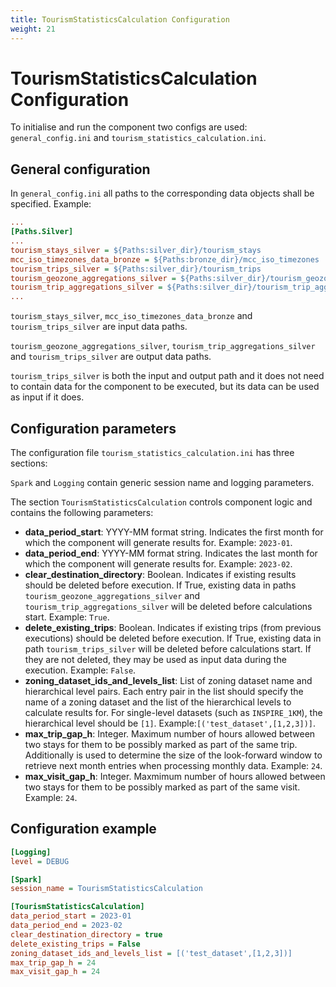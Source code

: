 ```yaml
---
title: TourismStatisticsCalculation Configuration
weight: 21
---
```


# TourismStatisticsCalculation Configuration
To initialise and run the component two configs are used: `general_config.ini` and `tourism_statistics_calculation.ini`. 

## General configuration

In `general_config.ini` all paths to the corresponding data objects shall be specified. Example:

```ini
...
[Paths.Silver]
...
tourism_stays_silver = ${Paths:silver_dir}/tourism_stays
mcc_iso_timezones_data_bronze = ${Paths:bronze_dir}/mcc_iso_timezones
tourism_trips_silver = ${Paths:silver_dir}/tourism_trips
tourism_geozone_aggregations_silver = ${Paths:silver_dir}/tourism_geozone_aggregations
tourism_trip_aggregations_silver = ${Paths:silver_dir}/tourism_trip_aggregations
...
```
`tourism_stays_silver`, `mcc_iso_timezones_data_bronze` and `tourism_trips_silver` are input data paths.

`tourism_geozone_aggregations_silver`, `tourism_trip_aggregations_silver` and `tourism_trips_silver` are output data paths.

`tourism_trips_silver` is both the input and output path and it does not need to contain data for the component to be executed, but its data can be used as input if it does.

## Configuration parameters

The configuration file `tourism_statistics_calculation.ini` has three sections: 

`Spark` and `Logging` contain generic session name and logging parameters. 

The section `TourismStatisticsCalculation` controls component logic and contains the following parameters:

- **data_period_start**: YYYY-MM format string. Indicates the first month for which the component will generate results for. Example: `2023-01`.  
- **data_period_end**: YYYY-MM format string. Indicates the last month for which the component will generate results for. Example: `2023-02`.
- **clear_destination_directory**: Boolean. Indicates if existing results should be deleted before execution. If True, existing data in paths `tourism_geozone_aggregations_silver` and `tourism_trip_aggregations_silver` will be deleted before calculations start. Example: `True`.
- **delete_existing_trips**: Boolean. Indicates if existing trips (from previous executions) should be deleted before execution. If True, existing data in path `tourism_trips_silver` will be deleted before calculations start. If they are not deleted, they may be used as input data during the execution. Example: `False`.
- **zoning_dataset_ids_and_levels_list**: List of zoning dataset name and hierarchical level pairs. Each entry pair in the list should specify the name of a zoning dataset and the list of the hierarchical levels to calculate results for. For single-level datasets (such as `INSPIRE_1KM`), the hierarchical level should be `[1]`. Example:`[('test_dataset',[1,2,3])]`.
- **max_trip_gap_h**: Integer. Maximum number of hours allowed between two stays for them to be possibly marked as part of the same trip. Additionally is used to determine the size of the look-forward window to retrieve next month entries when processing monthly data. Example: `24`.
- **max_visit_gap_h**: Integer. Maxmimum number of hours allowed between two stays for them to be possibly marked as part of the same visit. Example: `24`.


## Configuration example
```ini
[Logging]
level = DEBUG

[Spark]
session_name = TourismStatisticsCalculation

[TourismStatisticsCalculation]
data_period_start = 2023-01
data_period_end = 2023-02
clear_destination_directory = true
delete_existing_trips = False
zoning_dataset_ids_and_levels_list = [('test_dataset',[1,2,3])]
max_trip_gap_h = 24
max_visit_gap_h = 24

```